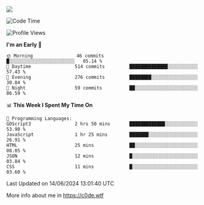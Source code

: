 <a href="https://wakatime.com"><img src="https://wakatime.com/share/@c0dezin/b7f18a7c-ab3a-40b8-8bc7-b1b7bf71f1d6.svg" /></a>

<!--START_SECTION:waka-->
![Code Time](http://img.shields.io/badge/Code%20Time-39%20hrs%207%20mins-blue)

![Profile Views](http://img.shields.io/badge/Profile%20Views-0-blue)

**I'm an Early 🐤** 

```text
🌞 Morning                46 commits          █░░░░░░░░░░░░░░░░░░░░░░░░   05.14 % 
🌆 Daytime                514 commits         ██████████████░░░░░░░░░░░   57.43 % 
🌃 Evening                276 commits         ████████░░░░░░░░░░░░░░░░░   30.84 % 
🌙 Night                  59 commits          ██░░░░░░░░░░░░░░░░░░░░░░░   06.59 % 
```


📊 **This Week I Spent My Time On** 

```text
💬 Programming Languages: 
GDScript3                2 hrs 50 mins       █████████████░░░░░░░░░░░░   53.90 % 
JavaScript               1 hr 25 mins        ███████░░░░░░░░░░░░░░░░░░   26.91 % 
HTML                     25 mins             ██░░░░░░░░░░░░░░░░░░░░░░░   08.05 % 
JSON                     12 mins             █░░░░░░░░░░░░░░░░░░░░░░░░   03.84 % 
CSS                      11 mins             █░░░░░░░░░░░░░░░░░░░░░░░░   03.60 % 
```


 Last Updated on 14/06/2024 13:01:40 UTC
<!--END_SECTION:waka-->

More info about me in https://c0de.wtf
